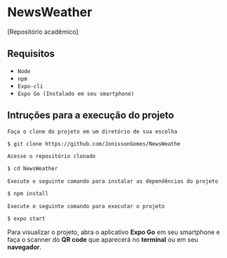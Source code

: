 # NewsWeather
[Repositório acadêmico]



## Requisitos

- `Node`
- `npm`
- `Expo-cli`
- `Expo Go (Instalado em seu smartphone)`



## Intruções para a execução do projeto



`Faça o clone do projeto em um diretório de sua escolha`

```bash
$ git clone https://github.com/JonissonGomes/NewsWeathe
```



`Acesse o repositório clonado`

```bash
$ cd NewsWeather
```



`Execute o seguinte comando para instalar as dependências do projeto`

```bash
$ npm install
```



`Execute o seguinte comando para executar o projeto`

```bash
$ expo start
```



Para visualizar o projeto, abra o aplicativo **Expo Go** em seu smartphone e faça o scanner do **QR code** que aparecerá no **terminal** ou em seu **navegador**.
